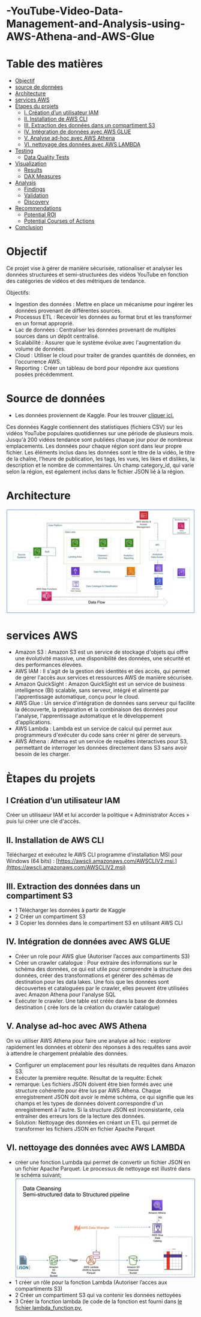 # -YouTube-Video-Data-Management-and-Analysis-using-AWS-Athena-and-AWS-Glue

# Table des matières

- [Objectif](#Objectif)
- [source de données](#source-de-données)
- [Architecture](#architecture)
- [services AWS](#services-AWS)
- [Ètapes du projets](#Ètapes-du-projets)
  - [I. Création d’un utilisateur IAM ](#I-Création-d'un-utilisateur-IAM) 
  - [II. Installation de AWS CLI ](#II.-Installation-de-AWS-CLI) 
  - [III. Extraction des données dans un compartiment S3](#III.extraction-des-donnees-dans-un-compartiment-S3)
  - [IV. Intégration de données avec AWS GLUE](#IV.-Intégration-de-données-avec-AWS-GLUE)
  - [V. Analyse ad-hoc avec AWS Athena](#V.-Analyse-ad-hoc-avec-AWS-Athena)
  - [VI. nettoyage des données avec AWS LAMBDA](#VI.-nettoyage-des-données-avec-AWS-LAMBDA)
- [Testing](#testing)
  - [Data Quality Tests](#data-quality-tests)
- [Visualization](#visualization)
  - [Results](#results)
  - [DAX Measures](#dax-measures)
- [Analysis](#analysis)
  - [Findings](#findings)
  - [Validation](#validation)
  - [Discovery](#discovery)
- [Recommendations](#recommendations)
  - [Potential ROI](#potential-roi)
  - [Potential Courses of Actions](#potential-courses-of-actions)
- [Conclusion](#conclusion)

# Objectif
Ce projet vise à gérer de manière sécurisée, rationaliser et analyser les données structurées et semi-structurées des vidéos YouTube en fonction des catégories de vidéos et des métriques de tendance.


Objectifs:

 - Ingestion des données : Mettre en place un mécanisme pour ingérer les données provenant de différentes sources.
- Processus ETL :   Recevoir les données au format brut et les transformer en un format approprié.
 - Lac de données : Centraliser les données provenant de multiples sources dans un dépôt centralisé.
- Scalabilité : Assurer que le système évolue avec l'augmentation du volume de données.
- Cloud : Utiliser le cloud pour traiter de grandes quantités de données, en l'occurrence AWS.
 - Reporting : Créer un tableau de bord pour répondre aux questions posées précédemment.


 # Source de données

 - Les données proviennent de Kaggle. Pour les trouver [cliquer ici.](https://www.kaggle.com/datasets/datasnaek/youtube-new)

Ces données Kaggle contiennent des statistiques (fichiers CSV) sur les vidéos YouTube populaires quotidiennes sur une période de plusieurs mois. Jusqu'à 200 vidéos tendance sont publiées chaque jour pour de nombreux emplacements. Les données pour chaque région sont dans leur propre fichier. Les éléments inclus dans les données sont le titre de la vidéo, le titre de la chaîne, l'heure de publication, les tags, les vues, les likes et dislikes, la description et le nombre de commentaires. Un champ category_id, qui varie selon la région, est également inclus dans le fichier JSON lié à la région.


# Architecture

![Diagramme d'architecture](Assets/images/architecture.png)


# services AWS

 - Amazon S3 : Amazon S3 est un service de stockage d'objets qui offre une évolutivité massive, une disponibilité des données, une sécurité et des performances élevées.
 - AWS IAM : Il s'agit de la gestion des identités et des accès, qui permet de gérer l'accès aux services et ressources AWS de manière sécurisée.
 - Amazon QuickSight : Amazon QuickSight est un service de business intelligence (BI) scalable, sans serveur, intégré et alimenté par l'apprentissage automatique, conçu pour le cloud.
 - AWS Glue : Un service d'intégration de données sans serveur qui facilite la découverte, la préparation et la combinaison des données pour l'analyse, l'apprentissage automatique et le développement d'applications.
 - AWS Lambda : Lambda est un service de calcul qui permet aux programmeurs d'exécuter du code sans créer ni gérer de serveurs.
 - AWS Athena : Athena est un service de requêtes interactives pour S3, permettant de interroger les données directement dans S3 sans avoir besoin de les charger.

# Ètapes du projets

## I Création d’un utilisateur IAM 

Créer un utilisaeur IAM et lui  accorder la politique « Administrator Acces » puis lui créer une clé d'accès.


## II. Installation de AWS CLI
Téléchargez et exécutez le AWS CLI programme d'installation MSI pour Windows (64 bits) :
[https://awscli.amazonaws.com/AWSCLIV2.msi.](https://awscli.amazonaws.com/AWSCLIV2.msi)

## III. Extraction des données dans un compartiment S3
 - 1 Télécharger les données à partir de Kaggle
 - 2 Créer un compartiment S3
 - 3 Copier les données dans le compartiment S3 en utilisant AWS CLI

   
##  IV. Intégration de données avec AWS GLUE
- Créer un role pour AWS glue (Autoriser l’acces aux compartiments S3)
- Créer un crawler catalogue : Pour extraire des informations sur le schéma des données, ce qui est utile pour comprendre la structure des données, créer des transformations et générer des schémas de destination pour les data lakes. Une fois que les données sont découvertes et cataloguées par le crawler, elles peuvent être utilisées avec Amazon Athena pour l'analyse SQL
- Exécuter le crawler. Une table est créée dans la base de données destination ( crée lors de la création  du crawler catalogue) 
  
## V. Analyse ad-hoc avec AWS Athena
On va utiliser AWS Athena pour faire une analyse ad hoc : explorer rapidement les données et obtenir des réponses à des requêtes sans avoir à attendre le chargement préalable des données.
- Configurer un emplacement pour les résultats de requêtes dans Amazon S3.
- Exécuter la première requête. Résultat de la requête: Echek
- remarque: Les fichiers JSON doivent être bien formés avec une structure cohérente pour être lus par AWS Athena. Chaque enregistrement JSON doit avoir le même schéma, ce qui signifie que les champs et les types de données doivent correspondre d'un enregistrement à l'autre. Si la structure JSON est inconsistante, cela entraîner des erreurs lors de la lecture des données.
- Solution: Nettoyage des données en créant un ETL qui permet de transformer les fichiers JSON en fichier Apache Parquet

## VI. nettoyage des données avec AWS LAMBDA
- créer une fonction Lumbda qui permet de convertir un fichier JSON en un fichier Apache Parquet. Le processus de nettoyage est illustré dans le schéma suivant;
  ![Diagramme Jason_to_parquet](Assets/images/Jason_to_parquet.png)
 - 1 créer un rôle pour la fonction Lambda (Autoriser l’acces aux compartiments S3)
 - 2 Créer un compartiment S3 qui va contenir les données nettoyées
 - 3 Créer la fonction lambda (le code de la fonction est fourni dans [le fichier lambda_function.py.](Assets/Scripts/lambda_function.py)
